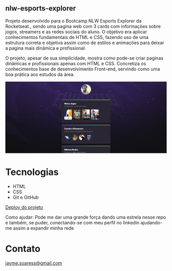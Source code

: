 ## nlw-esports-explorer
Projeto desenvolvido para o Bootcamp NLW Esports Explorer da Rocketseat., sendo uma pagina web com 3 cards com informações sobre
jogos, streamers e as redes sociais do aluno. O objetivo era aplicar conhecimentos fundamentais de HTML e CSS, fazendo uso de uma 
estrutura correta e objetiva assim como de estilos e animações para deixar a pagina mais dinâmica e profissional.

O projeto, apesar de sua simplicidade, mostra como pode-se criar paginas dinâmicas e profissionais apenas com HTML e CSS. Concretiza os 
conhecimentos base de desenvolvimento Front-end, servindo como uma boa prática aos estudos da área.

![preview](./.github/preview.png)

# Tecnologias
- HTML
- CSS
- Git e GitHub

[Deploy do projeto](https://jayme-soares.github.io/nlw-esports-explorer/)

Como ajudar: Pode me dar uma grande força dando uma estrela nesse repo e também, se puder, conectando-se com meu perfil no linkedin ajudando-me assim a expandir minha rede

# Contato

jayme.soaress@gmail.com
